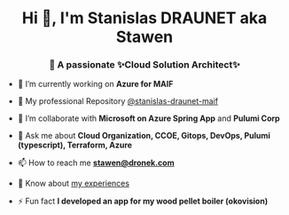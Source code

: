 <!--
**stawen/stawen** is a ✨ _special_ ✨ repository because its `README.md` (this file) appears on your GitHub profile.

Here are some ideas to get you started:

- 🔭 I’m currently working on ...
- 🌱 I’m currently learning ...
- 👯 I’m looking to collaborate on ...
- 🤔 I’m looking for help with ...
- 💬 Ask me about ...
- 📫 How to reach me: ...
- 😄 Pronouns: ...
- ⚡ Fun fact: ...
-->

<h1 align="center">Hi 👋, I'm Stanislas DRAUNET aka Stawen</h1>
<h3 align="center"> 🚀 A passionate ✨Cloud Solution Architect✨</h3>

- 🔭 I’m currently working on **Azure for MAIF**

- 🦾 My professional Repository [@stanislas-draunet-maif](https://github.com/stanislas-draunet-maif)

- 👯 I’m collaborate with **Microsoft on Azure Spring App** and **Pulumi Corp**

- 💬 Ask me about **Cloud Organization, CCOE, Gitops, DevOps, Pulumi (typescript), Terraform, Azure**

- 📫 How to reach me **stawen@dronek.com**

- 📄 Know about [my experiences](https://www.linkedin.com/in/stanislas-draunet/)

- ⚡ Fun fact **I developed an app for my wood pellet boiler (okovision)**
